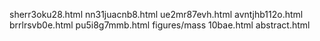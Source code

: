 sherr3oku28.html
nn31juacnb8.html
ue2mr87evh.html
avntjhb112o.html
brrlrsvb0e.html
pu5i8g7mmb.html
figures/mass
10bae.html
abstract.html